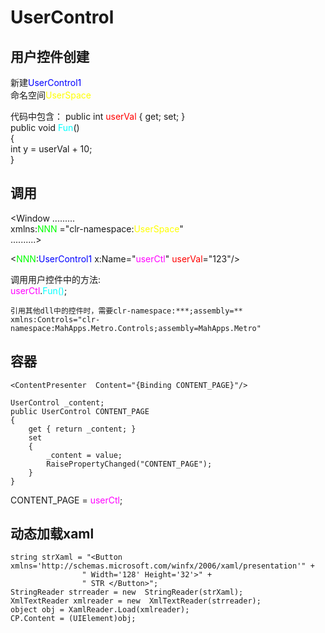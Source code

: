 # UserControl

## 用户控件创建

新建<font color="#0000FF">UserControl1</font>  
命名空间<font color="#FFFF00">UserSpace</font> 


代码中包含：
public int <font color="#FF0000">userVal </font>{ get; set; }  
public void <font color="#00FFFF">Fun</font>()  
{  
    int y = userVal + 10;  
}  

## 调用

<Window .........  
    xmlns:<font color="#00FF00">NNN</font> ="clr-namespace:<font color="#FFFF00">UserSpace</font>"   
     ..........>  

<<font color="#00FF00">NNN</font>:<font color="#0000FF">UserControl1</font>  x:Name="<font color="#FF00FF">userCtl</font>"  <font color="#FF0000">userVal</font>="123"/>


调用用户控件中的方法:  
<font color="#FF00FF">userCtl</font>.<font color="#00FFFF">Fun()</font>;

```
引用其他dll中的控件时，需要clr-namespace:***;assembly=**
xmlns:Controls="clr-namespace:MahApps.Metro.Controls;assembly=MahApps.Metro"  
``` 
## 容器

```
<ContentPresenter  Content="{Binding CONTENT_PAGE}"/>

UserControl _content;
public UserControl CONTENT_PAGE
{
    get { return _content; }
    set
    {
        _content = value;
        RaisePropertyChanged("CONTENT_PAGE");
    }
}
```

CONTENT_PAGE = <font color="#FF00FF">userCtl</font>;


## 动态加载xaml
```
string strXaml = "<Button xmlns='http://schemas.microsoft.com/winfx/2006/xaml/presentation'" + 
                " Width='128' Height='32'>" + 
                " STR </Button>"; 
StringReader strreader = new  StringReader(strXaml); 
XmlTextReader xmlreader = new  XmlTextReader(strreader);
object obj = XamlReader.Load(xmlreader);
CP.Content = (UIElement)obj;
```
